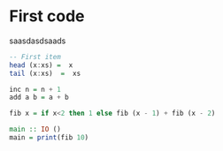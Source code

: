 First code
==========

saasdasdsaads

```haskell
-- First item
head (x:xs) =  x
tail (x:xs)  =  xs
```

```haskell
inc n = n + 1
add a b = a + b
```

```haskell
fib x = if x<2 then 1 else fib (x - 1) + fib (x - 2)
```

```haskell
main :: IO ()
main = print(fib 10)
